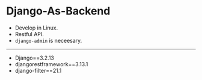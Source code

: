 # Django-As-Backend

* Develop in Linux.
* Restful API.
* `django-admin` is neceesary.
---
* Django==3.2.13
* djangorestframework==3.13.1
* django-filter==21.1
